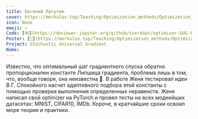 ```yaml
---
title: Евгений Лагутин
cover: https://merkulov.top/Teaching/Optimization_methods/Optimization_methods__/Лучшие_проекты_по_оптимизации_2019/Евгений_Лагутин/lagutin.png
icon: None
emoji: ⭐
Code: [🕸](https://nbviewer.jupyter.org/github/sverdoot/optimizer-SUG-torch/tree/master/)
Poster: [📎](https://merkulov.top/Teaching/Optimization_methods/Optimization_methods__/Лучшие_проекты_по_оптимизации_2019/Евгений_Лагутин/lagutin.pdf)
Project: Stochastic Universal Gradient
Name: 
---
```


Известно, что оптимальный шаг градиентного спуска обратно пропорционален константе Липшица градиента, проблема лишь в том, что, вообще говоря, она неизвестна 🌝. В работе Женя тестировал идеи В.Г. Спокойного насчет адаптивного подбора этой константы с помощью проверки выполнения определенных неравенств. Женя написал свой optimizer на PyTorch и провел тесты на всех моднейших датасетах: MNIST, CIFAR10, IMDb. Короче, в кратчайшие сроки освоил море теории и практики.
